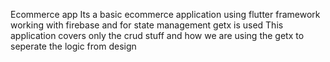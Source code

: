 Ecommerce app
Its a basic ecommerce application using flutter framework working with firebase and for state management getx is used
This application covers only the crud stuff and how we are using the getx to seperate the logic from design
